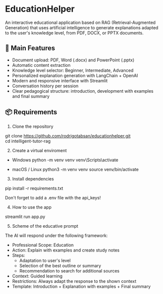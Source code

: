# EducationHelper
An interactive educational application based on RAG (Retrieval-Augmented Generation) that uses artificial intelligence to generate explanations adapted to the user's knowledge level, from PDF, DOCX, or PPTX documents.

## 🚀 Main Features

* Document upload: PDF, Word (.docx) and PowerPoint (.pptx)
* Automatic content extraction
* Knowledge level selector: Beginner, Intermediate, Advanced
* Personalized explanation generation with LangChain + OpenAI
* Modern and responsive interface with Streamlit
* Conversation history per session
* Clear pedagogical structure: introduction, development with examples and final summary


## 📦 Requirements
1. Clone the repository

git clone https://github.com/rodrigotabsan/educationhelper.git  
cd intelligent-tutor-rag

2. Create a virtual enviroment

- Windows
python -m venv venv
venv\Scripts\activate

- macOS / Linux
python3 -m venv venv
source venv/bin/activate

3. Install dependencies

pip install -r requirements.txt

Don't forget to add a .env file with the api_keys!

4. How to use the app

streamlit run app.py

5. Scheme of the educative prompt

The AI will respond under the following framework:

* Professional Scope: Education
* Action: Explain with examples and create study notes
* Steps:   
  - Adaptation to user's level  
  - Selection of the best outline or summary  
  - Recommendation to search for additional sources  
* Context: Guided learning
* Restrictions: Always adapt the response to the shown context
* Template: Introduction + Explanation with examples + Final summary
